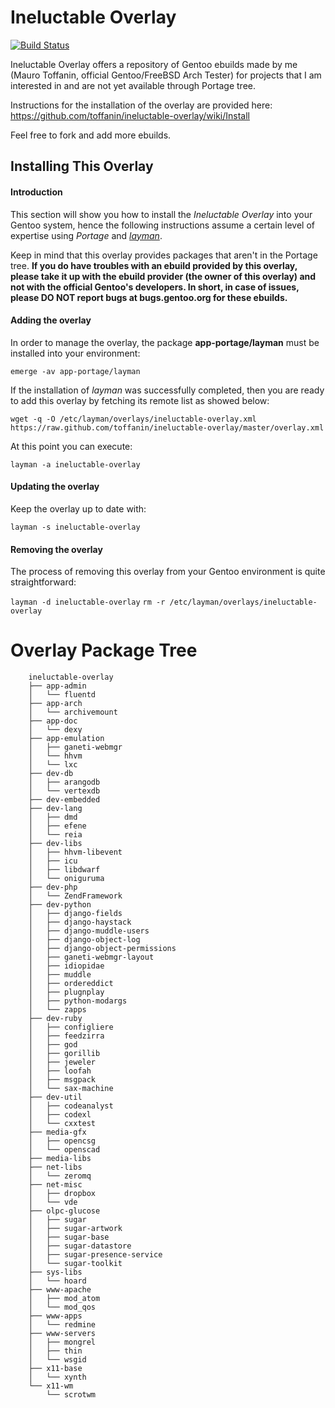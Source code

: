 Ineluctable Overlay
===================

[![Build Status](https://travis-ci.org/toffanin/ineluctable-overlay.png)](https://travis-ci.org/toffanin/ineluctable-overlay)

Ineluctable Overlay offers a repository of Gentoo ebuilds made by me (Mauro Toffanin, official Gentoo/FreeBSD Arch Tester) for projects that I am interested in and are not yet available through Portage tree.

Instructions for the installation of the overlay are provided here:
https://github.com/toffanin/ineluctable-overlay/wiki/Install

Feel free to fork and add more ebuilds.


## Installing This Overlay

#### Introduction

This section will show you how to install the _Ineluctable Overlay_ into your Gentoo system, hence the following instructions assume a certain level of expertise using _Portage_ and [_layman_]( http://layman.sourceforge.net).

Keep in mind that this overlay provides packages that aren't in the Portage tree. **If you do have troubles with an ebuild provided by this overlay, please take it up with the ebuild provider (the owner of this overlay) and not with the official Gentoo's developers. In short, in case of issues, please DO NOT report bugs at bugs.gentoo.org for these ebuilds.**


#### Adding the overlay

In order to manage the overlay, the package **app-portage/layman** must be installed into your environment:

```emerge -av app-portage/layman```

If the installation of _layman_ was successfully completed, then you are ready to add this overlay by fetching its remote list as showed below:

```wget -q -O /etc/layman/overlays/ineluctable-overlay.xml https://raw.github.com/toffanin/ineluctable-overlay/master/overlay.xml```

At this point you can execute:

```layman -a ineluctable-overlay```


#### Updating the overlay

Keep the overlay up to date with:

```layman -s ineluctable-overlay```


#### Removing the overlay

The process of removing this overlay from your Gentoo environment is quite straightforward:

```layman -d ineluctable-overlay```
```rm -r /etc/layman/overlays/ineluctable-overlay```


Overlay Package Tree
====================

```
	ineluctable-overlay
	├── app-admin
	│   └── fluentd
	├── app-arch
	│   └── archivemount
	├── app-doc
	│   └── dexy
	├── app-emulation
	│   ├── ganeti-webmgr
	│   └── hhvm
	│   └── lxc
	├── dev-db
	│   ├── arangodb
	│   └── vertexdb
	├── dev-embedded
	├── dev-lang
	│   ├── dmd
	│   ├── efene
	│   └── reia
	├── dev-libs
	│   ├── hhvm-libevent
	│   ├── icu
	│   ├── libdwarf
	│   └── oniguruma
	├── dev-php
	│   └── ZendFramework
	├── dev-python
	│   ├── django-fields
	│   ├── django-haystack
	│   ├── django-muddle-users
	│   ├── django-object-log
	│   ├── django-object-permissions
	│   ├── ganeti-webmgr-layout
	│   ├── idiopidae
	│   ├── muddle
	│   ├── ordereddict
	│   ├── plugnplay
	│   ├── python-modargs
	│   └── zapps
	├── dev-ruby
	│   ├── configliere
	│   ├── feedzirra
	│   ├── god
	│   ├── gorillib
	│   ├── jeweler
	│   ├── loofah
	│   ├── msgpack
	│   └── sax-machine
	├── dev-util
	│   ├── codeanalyst
	│   ├── codexl
	│   └── cxxtest
	├── media-gfx
	│   ├── opencsg
	│   └── openscad
	├── media-libs
	├── net-libs
	│   └── zeromq
	├── net-misc
	│   ├── dropbox
	│   └── vde
	├── olpc-glucose
	│   ├── sugar
	│   ├── sugar-artwork
	│   ├── sugar-base
	│   ├── sugar-datastore
	│   ├── sugar-presence-service
	│   └── sugar-toolkit
	├── sys-libs
	│   └── hoard
	├── www-apache
	│   ├── mod_atom
	│   └── mod_qos
	├── www-apps
	│   └── redmine
	├── www-servers
	│   ├── mongrel
	│   ├── thin
	│   └── wsgid
	├── x11-base
	│   └── xynth
	└── x11-wm
		└── scrotwm
```
